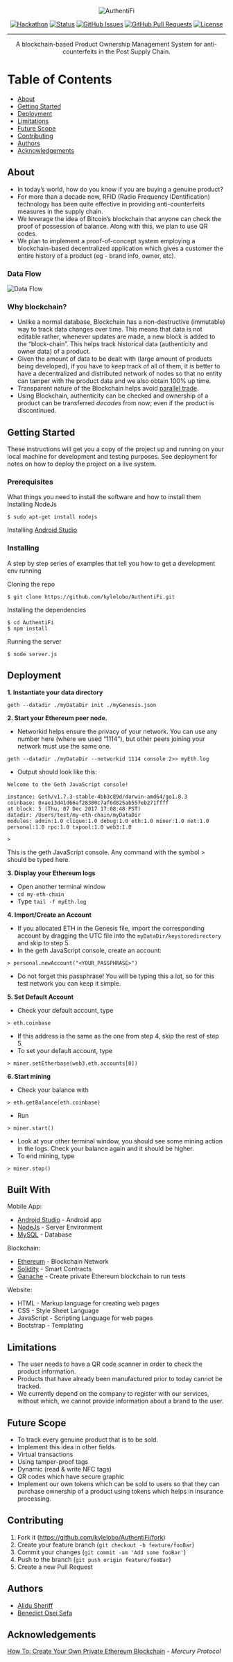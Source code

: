 <div align="center">

  ![AuthentiFi](https://imgur.com/1xXwOoZ.png)

  [![Hackathon](https://img.shields.io/badge/hackathon-SPIT-orange.svg)](http://csi.spit.ac.in/hackathon/) 
  [![Status](https://img.shields.io/badge/status-inactive-red.svg)]() 
  [![GitHub Issues](https://img.shields.io/github/issues/kylelobo/AuthentiFi.svg)](https://github.com/kylelobo/AuthentiFi/issues)
  [![GitHub Pull Requests](https://img.shields.io/github/issues-pr/kylelobo/AuthentiFi.svg)](https://github.com/kylelobo/AuthentiFi/pulls)
  [![License](https://img.shields.io/badge/license-GNU-blue.svg)](LICENSE.md)

</div>

---

<p align="center">A blockchain-based Product Ownership Management System for anti-counterfeits in the Post Supply Chain.</p>

# Table of Contents
+ [About](#description)
+ [Getting Started](#getting_started)
+ [Deployment](#deployment)
+ [Limitations](#limitations)
+ [Future Scope](#future_scope)
+ [Contributing](#contributing)
+ [Authors](#authors)
+ [Acknowledgements](#acknowledgements)

## About <a name="description"></a>
+ In today’s world, how do you know if you are buying a genuine product?
+ For more than a decade now, RFID (Radio Frequency IDentification) technology has been quite effective in providing anti-counterfeits measures in the supply chain.
+ We leverage the idea of Bitcoin’s blockchain that anyone can check the proof of possession of balance. Along with this, we plan to use QR codes.
+ We plan to implement a proof-of-concept system employing a blockchain-based decentralized application which gives a customer the entire history of a product (eg - brand info, owner, etc).

### Data Flow
![Data Flow](https://imgur.com/VGIPtDU.png)

### Why blockchain? <a name="why_blockchain"></a>
+ Unlike a normal database, Blockchain has a non-destructive (immutable) way to track data changes over time. This means that data is not editable rather, whenever updates are made, a new block is added to the “block-chain”. This helps track historical data (authenticity and owner data) of a product.
+ Given the amount of data to be dealt with (large amount of products being developed), if you have to keep track of all of them, it is better to have a decentralized and distributed network of nodes so that no entity can tamper with the product data and we also obtain 100% up time.
+ Transparent nature of the Blockchain helps avoid [parallel trade](https://en.wikipedia.org/wiki/Parallel_import).
+ Using Blockchain, authenticity can be checked and ownership of a product can be transferred _decades_ from now; even if the product is discontinued.

## Getting Started <a name="getting_started"></a>
These instructions will get you a copy of the project up and running on your local machine for development and testing purposes. See deployment for notes on how to deploy the project on a live system.

### Prerequisites
What things you need to install the software and how to install them
Installing NodeJs
```
$ sudo apt-get install nodejs
```
Installing [Android Studio](https://developer.android.com/studio/)


### Installing
A step by step series of examples that tell you how to get a development env running

Cloning the repo
```
$ git clone https://github.com/kylelobo/AuthentiFi.git
```
Installing the dependencies
```
$ cd AuthentiFi
$ npm install
```
Running the server
```
$ node server.js
```

## Deployment <a name="deployment"></a>
**1. Instantiate your data directory**
```
geth --datadir ./myDataDir init ./myGenesis.json
```

**2. Start your Ethereum peer node.**

+ Networkid helps ensure the privacy of your network. You can use any number here (where we used “1114”), but other peers joining your network must use the same one.
```
geth --datadir ./myDataDir --networkid 1114 console 2>> myEth.log
```
+ Output should look like this:
```
Welcome to the Geth JavaScript console!

instance: Geth/v1.7.3-stable-4bb3c89d/darwin-amd64/go1.8.3
coinbase: 0xae13d41d66af28380c7af6d825ab557eb271ffff
at block: 5 (Thu, 07 Dec 2017 17:08:48 PST)
datadir: /Users/test/my-eth-chain/myDataDir
modules: admin:1.0 clique:1.0 debug:1.0 eth:1.0 miner:1.0 net:1.0 personal:1.0 rpc:1.0 txpool:1.0 web3:1.0

>
```
This is the geth JavaScript console. Any command with the symbol > should be typed here.

**3. Display your Ethereum logs**

+ Open another terminal window
+ ```cd my-eth-chain```
+ Type ```tail -f myEth.log```

**4. Import/Create an Account**

+ If you allocated ETH in the Genesis file, import the corresponding account by dragging the UTC file into the ```myDataDir/keystoredirectory``` and skip to step 5.
+ In the geth JavaScript console, create an account:
```
> personal.newAccount("<YOUR_PASSPHRASE>")
```
+ Do not forget this passphrase! You will be typing this a lot, so for this test network you can keep it simple.

**5. Set Default Account**
+ Check your default account, type
```
> eth.coinbase
```
+ If this address is the same as the one from step 4, skip the rest of step 5.
+ To set your default account, type 
```
> miner.setEtherbase(web3.eth.accounts[0])
```

**6. Start mining**
+ Check your balance with 
```
> eth.getBalance(eth.coinbase)
```
+ Run 
```
> miner.start()
```
+ Look at your other terminal window, you should see some mining action in the logs. Check your balance again and it should be higher.
+ To end mining, type
```
> miner.stop()
```

## Built With <a name="built_with"></a>
Mobile App:
+ [Android Studio](https://developer.android.com/studio/) - Android app
+ [NodeJs](https://nodejs.org/en/) - Server Environment
+ [MySQL](https://dev.mysql.com/downloads/os-linux.html) - Database

Blockchain:
+ [Ethereum](https://www.ethereum.org/) - Blockchain Network
+ [Solidity](https://github.com/ethereum/solidity) - Smart Contracts
+ [Ganache](https://truffleframework.com/ganache) - Create private Ethereum blockchain to run tests

Website:
+ HTML - Markup language for creating web pages
+ CSS - Style Sheet Language
+ JavaScript - Scripting Language for web pages
+ Bootstrap - Templating

## Limitations <a name="limitations"></a>
+ The user needs to have a QR code scanner in order to check the product information.
+ Products that have already been manufactured prior to today cannot be tracked.
+ We currently depend on the company to register with our services, without which, we cannot provide information about a brand to the user.

## Future Scope <a name="future_scope"></a>
+ To track every genuine product that is to be sold.
+ Implement this idea in other fields.
+ Virtual transactions
+ Using tamper-proof tags
+ Dynamic (read & write NFC tags)
+ QR codes which have secure graphic
+ Implement our own tokens which can be sold to users so that they can purchase ownership of a product using tokens which helps in insurance processing. 

## Contributing <a name="contributing"></a>
1. Fork it (<https://github.com/kylelobo/AuthentiFi/fork>)
2. Create your feature branch (`git checkout -b feature/fooBar`)
3. Commit your changes (`git commit -am 'Add some fooBar'`)
4. Push to the branch (`git push origin feature/fooBar`)
5. Create a new Pull Request

## Authors <a name="authors"></a>
+ [Alidu Sheriff](https://github.com/sheriff18) <br>
+ [Benedict Osei Sefa](https://github.com/python-benedict) <br>


## Acknowledgements <a name="acknowledgements"></a>
[How To: Create Your Own Private Ethereum Blockchain](https://medium.com/mercuryprotocol/how-to-create-your-own-private-ethereum-blockchain-dad6af82fc9f) - _Mercury Protocol_
